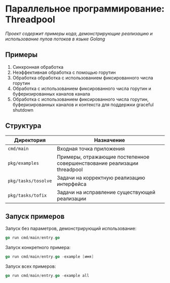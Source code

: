 # Параллельное программирование: Threadpool

*Проект содержит примеры кода, демонстрирующие реализацию и использование пулов потоков в языке Golang*

## Примеры
1. Синхронная обработка
2. Неэффективная обработка с помощью горутин
3. Обработка обработка с использованием фиксированного числа горутин
4. Обработка с использованием фиксированного числа горутин и буферизированных каналов канала
5. Обработка с использованием фиксированного числа горутин, буферизированных каналов и контекста для поддержки graceful shutdown

## Структура
| Директория          | Назначение                                                              |
|---------------------|-------------------------------------------------------------------------|
| `cmd/main`          | Входная точка приложения                                                |
| `pkg/examples`      | Примеры, отражающие постепенное совершенствование реализации threadpool |
| `pkg/tasks/tosolve` | Задачи на корректную реализацию интерфейса                              |
| `pkg/tasks/tofix`   | Задачи на исправление существующей реализации                           |

## Запуск примеров
Запуск без параметров, демонстрирующий использование:
```go
go run cmd/main/entry.go
```
Запуск конкретного примера:
```go
go run cmd/main/entry.go -example [имя]
```
Запуск всех примеров:
```go
go run cmd/main/entry.go -example all
```